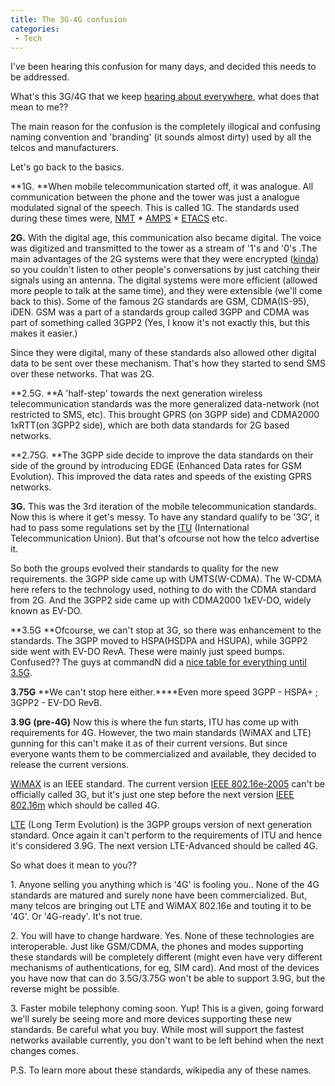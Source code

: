 ```yaml
---
title: The 3G-4G confusion
categories:
 - Tech
---
```


I've been hearing this confusion for many days, and decided this needs to be addressed.

What's this 3G/4G that we keep [hearing about everywhere][0], what does that mean to me??

The main reason for the confusion is the completely illogical and confusing naming convention and 'branding' (it sounds almost dirty) used by all the telcos and manufacturers.

Let's go back to the basics.

**1G. **When mobile telecommunication started off, it was analogue. All communication between the phone and the tower was just a analogue modulated signal of the speech. This is called 1G. The standards used during these times were, [NMT][1] \* [AMPS][2] \* [ETACS][3] etc.

**2G.** With the digital age, this communication also became digital. The voice was digitized and transmitted to the tower as a stream of '1's and '0's .The main advantages of the 2G systems were that they were encrypted ([kinda][4]) so you couldn't listen to other people's conversations by just catching their signals using an antenna. The digital systems were more efficient (allowed more people to talk at the same time), and they were extensible (we'll come back to this). Some of the famous 2G standards are GSM, CDMA(IS-95), iDEN. GSM was a part of a standards group called 3GPP and CDMA was part of something called 3GPP2 (Yes, I know it's not exactly this, but this makes it easier.)

Since they were digital, many of these standards also allowed other digital data to be sent over these mechanism. That's how they started to send SMS over these networks. That was 2G.

**2.5G. **A 'half-step' towards the next generation wireless telecommunication standards was the more generalized data-network (not restricted to SMS, etc). This brought GPRS (on 3GPP side) and CDMA2000 1xRTT(on 3GPP2 side), which are both data standards for 2G based networks.

**2.75G. **The 3GPP side decide to improve the data standards on their side of the ground by introducing EDGE (Enhanced Data rates for GSM Evolution). This improved the data rates and speeds of the existing GPRS networks.

**3G.** This was the 3rd iteration of the mobile telecommunication standards. Now this is where it get's messy. To have any standard qualify to be '3G', it had to pass some regulations set by the [ITU][5] (International Telecommunication Union). But that's ofcourse not how the telco advertise it.

So both the groups evolved their standards to quality for the new requirements. the 3GPP side came up with UMTS(W-CDMA). The W-CDMA here refers to the technology used, nothing to do with the CDMA standard from 2G. And the 3GPP2 side came up with CDMA2000 1xEV-DO, widely known as EV-DO.

**3.5G **Ofcourse, we can't stop at 3G, so there was enhancement to the standards. The 3GPP moved to HSPA(HSDPA and HSUPA), while 3GPP2 side went with EV-DO RevA. These were mainly just speed bumps. Confused?? The guys at commandN did a [nice table for everything until 3.5G][6].

**3.75G** **We can't stop here either.****Even more speed 3GPP - HSPA+ ; 3GPP2 - EV-DO RevB.

**3.9G (pre-4G)** Now this is where the fun starts, ITU has come up with requirements for 4G. However, the two main standards (WiMAX and LTE) gunning for this can't make it as of their current versions. But since everyone wants them to be commercialized and available, they decided to release the current versions.

[WiMAX][7] is an IEEE standard. The current version [IEEE 802.16e-2005][8] can't be officially called 3G, but it's just one step before the next version [IEEE 802.16m][9] which should be called 4G.

[LTE][10] (Long Term Evolution) is the 3GPP groups version of next generation standard. Once again it can't perform to the requirements of ITU and hence it's considered 3.9G. The next version LTE-Advanced should be called 4G.

So what does it mean to you??

1\. Anyone selling you anything which is '4G' is fooling you.. None of the 4G standards are matured and surely none have been commercialized. But, many telcos are bringing out LTE and WiMAX 802.16e and touting it to be '4G'. Or '4G-ready'. It's not true.

2\. You will have to change hardware. Yes. None of these technologies are interoperable. Just like GSM/CDMA, the phones and modes supporting these standards will be completely different (might even have very different mechanisms of authentications, for eg, SIM card). And most of the devices you have now that can do 3.5G/3.75G won't be able to support 3.9G, but the reverse might be possible.

3\. Faster mobile telephony coming soon. Yup! This is a given, going forward we'll surely be seeing more and more devices supporting these new standards. Be careful what you buy. While most will support the fastest networks available currently, you don't want to be left behind when the next changes comes.

P.S. To learn more about these standards, wikipedia any of these names.


[0]: http://www.tech65.org/2010/03/24/65bits-161-repeat-after-me-windows-phone-7-series/
[1]: http://en.wikipedia.org/wiki/Nordic_Mobile_Telephone "Nordic Mobile Telephone"
[2]: http://en.wikipedia.org/wiki/Advanced_Mobile_Phone_System "Advanced Mobile Phone System"
[3]: http://en.wikipedia.org/wiki/ETACS "ETACS"
[4]: http://revision3.com/hak5/shmoocon2010
[5]: http://en.wikipedia.org/wiki/International_Telecommunication_Union
[6]: http://commandn.typepad.com/cN156-techTIPS-CellGenerations.pdf
[7]: http://en.wikipedia.org/wiki/WiMAX
[8]: http://en.wikipedia.org/wiki/IEEE_802.16e-2005 "IEEE 802.16e-2005"
[9]: http://en.wikipedia.org/wiki/IEEE_802.16m "IEEE 802.16m"
[10]: http://en.wikipedia.org/wiki/3GPP_Long_Term_Evolution
